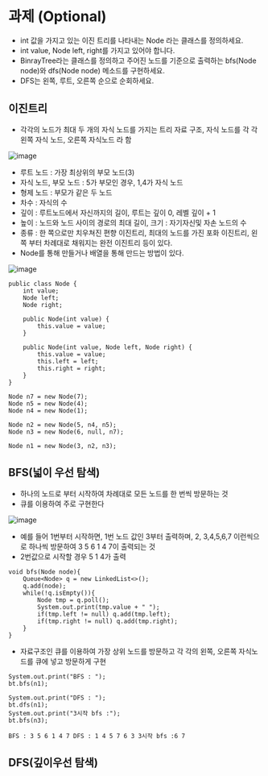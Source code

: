 # 과제 (Optional)

- int 값을 가지고 있는 이진 트리를 나타내는 Node 라는 클래스를 정의하세요.
- int value, Node left, right를 가지고 있어야 합니다.
- BinrayTree라는 클래스를 정의하고 주어진 노드를 기준으로 출력하는 bfs(Node node)와 dfs(Node node) 메소드를 구현하세요.
- DFS는 왼쪽, 루트, 오른쪽 순으로 순회하세요.



## 이진트리

* 각각의 노드가 최대 두 개의 자식 노드를 가지는 트리 자료 구조, 자식 노드를 각 각 왼쪽 자식 노드, 오른쪽 자식노드 라 함



![image](https://user-images.githubusercontent.com/34182908/102679869-69ef9000-41f6-11eb-94e5-cb303eb35374.png)

* 루트 노드 : 가장 최상위의 부모 노드(3)
* 자식 노드, 부모 노드 : 5가 부모인 경우, 1,4가 자식 노드
* 형제 노드 : 부모가 같은 두 노드
* 차수 : 자식의 수
* 깊이 : 루트노드에서 자신까지의 길이, 루트는 깊이 0, 레벨 깊이 + 1
* 높이 : 노드와 노드 사이의 경로의 최대 길이, 크기 : 자기자신및 자손 노드의 수
* 종류 : 한 쪽으로만 치우쳐진 편향 이진트리, 최대의 노드를 가진 포화 이진트리, 왼쪽 부터 차례대로 채워지는 완전 이진트리 등이 있다.
* Node를 통해 만들거나 배열을 통해 만드는 방법이 있다.

![image](https://user-images.githubusercontent.com/34182908/102679966-8d670a80-41f7-11eb-8f5b-2e475cc4963f.png)

```
public class Node {
    int value;
    Node left;
    Node right;

    public Node(int value) {
        this.value = value;
    }

    public Node(int value, Node left, Node right) {
        this.value = value;
        this.left = left;
        this.right = right;
    }
}
```

```
Node n7 = new Node(7);
Node n5 = new Node(4);
Node n4 = new Node(1);

Node n2 = new Node(5, n4, n5);
Node n3 = new Node(6, null, n7);

Node n1 = new Node(3, n2, n3);
```



## BFS(넓이 우선 탐색)

* 하나의 노드로 부터 시작하여 차례대로 모든 노드를 한 번씩 방문하는 것
* 큐를 이용하여 주로 구현한다



![image](https://user-images.githubusercontent.com/34182908/102679869-69ef9000-41f6-11eb-94e5-cb303eb35374.png)

* 예를 들어 1번부터 시작하면, 1번 노드 값인 3부터 출력하며, 2, 3,4,5,6,7 이런씩으로 하나씩 방문하여 3 5 6 1 4 7이 출력되는 것
* 2번값으로 시작할 경우 5 1 4가 출력

```
void bfs(Node node){
    Queue<Node> q = new LinkedList<>();
    q.add(node);
    while(!q.isEmpty()){
        Node tmp = q.poll();
        System.out.print(tmp.value + " ");
        if(tmp.left != null) q.add(tmp.left);
        if(tmp.right != null) q.add(tmp.right);
    }
}
```

* 자료구조인 큐를 이용하여 가장 상위 노드를 방문하고 각 각의 왼쪽, 오른쪽 자식노드를 큐에 넣고 방문하게 구현

```
System.out.print("BFS : ");
bt.bfs(n1);

System.out.print("DFS : ");
bt.dfs(n1);
System.out.print("3시작 bfs :");
bt.bfs(n3);
```

```
BFS : 3 5 6 1 4 7 DFS : 1 4 5 7 6 3 3시작 bfs :6 7 
```



## DFS(깊이우선 탐색)



```

```

